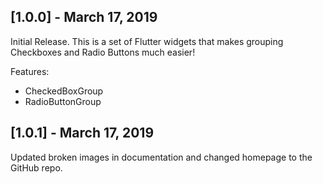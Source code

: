 ## [1.0.0] - March 17, 2019

Initial Release. This is a set of Flutter widgets that makes grouping Checkboxes and Radio Buttons much easier!

Features:
- CheckedBoxGroup
- RadioButtonGroup

## [1.0.1] - March 17, 2019

Updated broken images in documentation and changed homepage to the GitHub repo.